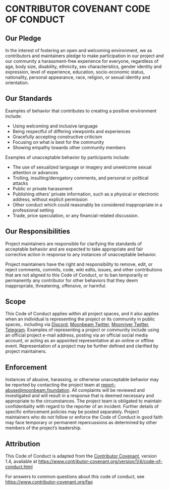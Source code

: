 # CONTRIBUTOR COVENANT CODE OF CONDUCT

## Our Pledge

In the interest of fostering an open and welcoming environment, we as contributors and maintainers pledge to make participation in our project and our community a harassment-free experience for everyone, regardless of age, body size, disability, ethnicity, sex characteristics, gender identity and expression, level of experience, education, socio-economic status, nationality, personal appearance, race, religion, or sexual identity and orientation.

## Our Standards

Examples of behavior that contributes to creating a positive environment include:

- Using welcoming and inclusive language
- Being respectful of differing viewpoints and experiences
- Gracefully accepting constructive criticism
- Focusing on what is best for the community
- Showing empathy towards other community members

Examples of unacceptable behavior by participants include:

- The use of sexualized language or imagery and unwelcome sexual attention or advances
- Trolling, insulting/derogatory comments, and personal or political attacks
- Public or private harassment
- Publishing others’ private information, such as a physical or electronic address, without explicit permission
- Other conduct which could reasonably be considered inappropriate in a professional setting
- Trade, price speculation, or any financial-related discussion.

## Our Responsibilities

Project maintainers are responsible for clarifying the standards of acceptable behavior and are expected to take appropriate and fair corrective action in response to any instances of unacceptable behavior.

Project maintainers have the right and responsibility to remove, edit, or reject comments, commits, code, wiki edits, issues, and other contributions that are not aligned to this Code of Conduct, or to ban temporarily or permanently any contributor for other behaviors that they deem inappropriate, threatening, offensive, or harmful.

## Scope

This Code of Conduct applies within all project spaces, and it also applies when an individual is representing the project or its community in public spaces,. including via [Discord](https://discord.gg/9RYqehSWRv?utm_campaign=Moonbeam%20Monthly%20Updates&utm_source=hs_email&utm_medium=email&_hsenc=p2ANqtz--sog-hlyHEhG9qnWRhR6C6O-rrGdAh0HM5UW5nGAtHbj6bkp1qSNTbuuoeUMKCiFJDCS9n), [Moonbeam Twitter](https://twitter.com/MoonbeamNetwork), [Moonriver Twitter](https://twitter.com/MoonriverNW), [Telegram](https://t.me/Moonbeam_Official?utm_campaign=Moonbeam%20Monthly%20Updates&utm_source=hs_email&utm_medium=email&_hsenc=p2ANqtz--sog-hlyHEhG9qnWRhR6C6O-rrGdAh0HM5UW5nGAtHbj6bkp1qSNTbuuoeUMKCiFJDCS9n). Examples of representing a project or community include using an official project e-mail address, posting via an official social media account, or acting as an appointed representative at an online or offline event. Representation of a project may be further defined and clarified by project maintainers.

## Enforcement

Instances of abusive, harassing, or otherwise unacceptable behavior may be reported by contacting the project team at report-abuse@moonbeam.foundation. All complaints will be reviewed and investigated and will result in a response that is deemed necessary and appropriate to the circumstances. The project team is obligated to maintain confidentiality with regard to the reporter of an incident. Further details of specific enforcement policies may be posted separately.
Project maintainers who do not follow or enforce the Code of Conduct in good faith may face temporary or permanent repercussions as determined by other members of the project’s leadership.

## Attribution
This Code of Conduct is adapted from the [Contributor Covenant](https://www.contributor-covenant.org/), version 1.4, available at https://www.contributor-covenant.org/version/1/4/code-of-conduct.html

For answers to common questions about this code of conduct, see https://www.contributor-covenant.org/faq
